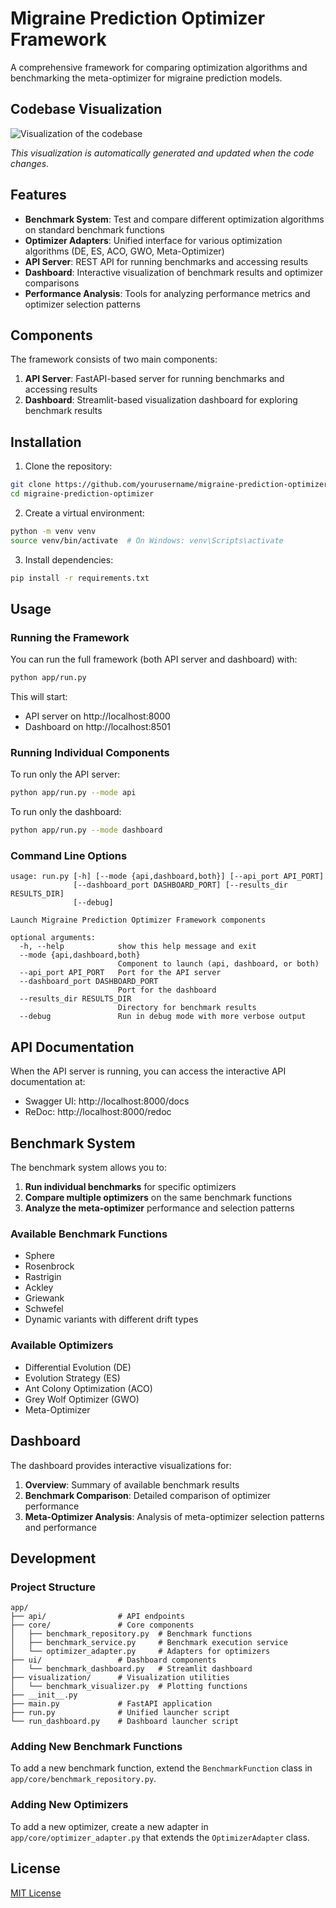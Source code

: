 # Migraine Prediction Optimizer Framework

A comprehensive framework for comparing optimization algorithms and benchmarking the meta-optimizer for migraine prediction models.

## Codebase Visualization

![Visualization of the codebase](./diagram.svg)

*This visualization is automatically generated and updated when the code changes.*

## Features

- **Benchmark System**: Test and compare different optimization algorithms on standard benchmark functions
- **Optimizer Adapters**: Unified interface for various optimization algorithms (DE, ES, ACO, GWO, Meta-Optimizer)
- **API Server**: REST API for running benchmarks and accessing results
- **Dashboard**: Interactive visualization of benchmark results and optimizer comparisons
- **Performance Analysis**: Tools for analyzing performance metrics and optimizer selection patterns

## Components

The framework consists of two main components:

1. **API Server**: FastAPI-based server for running benchmarks and accessing results
2. **Dashboard**: Streamlit-based visualization dashboard for exploring benchmark results

## Installation

1. Clone the repository:
```bash
git clone https://github.com/yourusername/migraine-prediction-optimizer.git
cd migraine-prediction-optimizer
```

2. Create a virtual environment:
```bash
python -m venv venv
source venv/bin/activate  # On Windows: venv\Scripts\activate
```

3. Install dependencies:
```bash
pip install -r requirements.txt
```

## Usage

### Running the Framework

You can run the full framework (both API server and dashboard) with:

```bash
python app/run.py
```

This will start:
- API server on http://localhost:8000
- Dashboard on http://localhost:8501

### Running Individual Components

To run only the API server:

```bash
python app/run.py --mode api
```

To run only the dashboard:

```bash
python app/run.py --mode dashboard
```

### Command Line Options

```
usage: run.py [-h] [--mode {api,dashboard,both}] [--api_port API_PORT]
              [--dashboard_port DASHBOARD_PORT] [--results_dir RESULTS_DIR]
              [--debug]

Launch Migraine Prediction Optimizer Framework components

optional arguments:
  -h, --help            show this help message and exit
  --mode {api,dashboard,both}
                        Component to launch (api, dashboard, or both)
  --api_port API_PORT   Port for the API server
  --dashboard_port DASHBOARD_PORT
                        Port for the dashboard
  --results_dir RESULTS_DIR
                        Directory for benchmark results
  --debug               Run in debug mode with more verbose output
```

## API Documentation

When the API server is running, you can access the interactive API documentation at:
- Swagger UI: http://localhost:8000/docs
- ReDoc: http://localhost:8000/redoc

## Benchmark System

The benchmark system allows you to:

1. **Run individual benchmarks** for specific optimizers
2. **Compare multiple optimizers** on the same benchmark functions
3. **Analyze the meta-optimizer** performance and selection patterns

### Available Benchmark Functions

- Sphere
- Rosenbrock
- Rastrigin
- Ackley
- Griewank
- Schwefel
- Dynamic variants with different drift types

### Available Optimizers

- Differential Evolution (DE)
- Evolution Strategy (ES)
- Ant Colony Optimization (ACO)
- Grey Wolf Optimizer (GWO)
- Meta-Optimizer

## Dashboard

The dashboard provides interactive visualizations for:

1. **Overview**: Summary of available benchmark results
2. **Benchmark Comparison**: Detailed comparison of optimizer performance
3. **Meta-Optimizer Analysis**: Analysis of meta-optimizer selection patterns and performance

## Development

### Project Structure

```
app/
├── api/                # API endpoints
├── core/               # Core components
│   ├── benchmark_repository.py  # Benchmark functions
│   ├── benchmark_service.py     # Benchmark execution service
│   └── optimizer_adapter.py     # Adapters for optimizers
├── ui/                 # Dashboard components
│   └── benchmark_dashboard.py   # Streamlit dashboard
├── visualization/      # Visualization utilities
│   └── benchmark_visualizer.py  # Plotting functions
├── __init__.py
├── main.py             # FastAPI application
├── run.py              # Unified launcher script
└── run_dashboard.py    # Dashboard launcher script
```

### Adding New Benchmark Functions

To add a new benchmark function, extend the `BenchmarkFunction` class in `app/core/benchmark_repository.py`.

### Adding New Optimizers

To add a new optimizer, create a new adapter in `app/core/optimizer_adapter.py` that extends the `OptimizerAdapter` class.

## License

[MIT License](LICENSE) 
